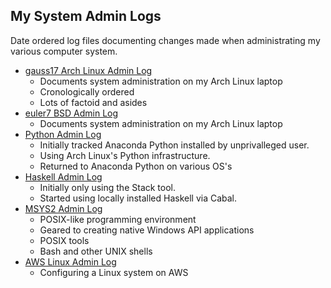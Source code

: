 ## My System Admin Logs
Date ordered log files documenting changes made when
administrating my various computer system.
* [gauss17 Arch Linux Admin Log](gauss17ArchLinuxAdmin.log)
  - Documents system administration on my Arch Linux laptop
  - Cronologically ordered
  - Lots of factoid and asides
* [euler7 BSD Admin Log](euler7BSDAdmin.log)
  - Documents system administration on my Arch Linux laptop
* [Python Admin Log](PythonAdmin.log)
  - Initially tracked Anaconda Python installed by unprivalleged user.
  - Using Arch Linux's Python infrastructure.
  - Returned to Anaconda Python on various OS's
* [Haskell Admin Log](HaskellAdmin.log)
  - Initially only using the Stack tool.
  - Started using locally installed Haskell via Cabal.
* [MSYS2 Admin Log](MSYS2Admin.log)
  - POSIX-like programming environment
  - Geared to creating native Windows API applications
  - POSIX tools
  - Bash and other UNIX shells
* [AWS Linux Admin Log](AWSLinuxAdmin.log)
  - Configuring a Linux system on AWS
